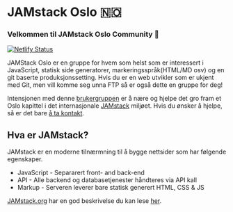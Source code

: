 # JAMstack Oslo 🇳🇴

### Velkommen til JAMstack Oslo Community 👋

[![Netlify Status](https://api.netlify.com/api/v1/badges/0f9acec2-d088-48cd-8e8c-eaa725e0fb01/deploy-status)](https://app.netlify.com/sites/cocky-mclean-5557a9/deploys)

JAMStack Oslo er en gruppe for hvem som helst som er interessert i JavaScript, statisk side generatorer, markeringsspråk(HTML/MD osv) og en git baserte produksjonssetting. Hvis du er en web utvikler som er ukjent med Git, men vill komme seg unna FTP så er også dette en gruppe for deg!

Intensjonen med denne [brukergruppen][2] er å nære og hjelpe det gro fram et Oslo kapittel i det internasjonale [JAMstack][3] miljøet. Hvis du ønsker å hjelpe, så er det bare [å ta kontakt](about/kontakt.html).

## Hva er JAMstack?

JAMstack er en moderne tilnærmning til å bygge nettsider som har følgende egenskaper.

* JavaScript - Separarert front- and back-end
* API - Alle backend og databasetjenester håndteres via API kall
* Markup - Serveren leverer bare statisk generert HTML, CSS & JS

[JAMstack.org][3] har en god beskrivelse du kan lese [her][9].

[0]: https://discord.gg/rE3pcSw
[2]: https://www.meetup.com/JAMstack-Oslo/
[3]: https://jamstack.org
[5]: https://discordapp.com/download
[6]: https://github.com/JAMstack-Oslo/org-website
[7]: organization/checklist.html#checklist-for-organizing
[8]: https://discord.gg/vtnng5g
[9]: https://jamstack.org/#what
